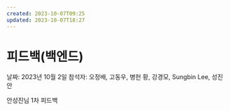 ```yaml
---
created: 2023-10-07T09:25
updated: 2023-10-07T18:27
---
```

# 피드백(백엔드)

날짜: 2023년 10월 2일
참석자: 오정배, 고동우, 병헌 황, 강경모, Sungbin Lee, 성진안

안성진님 1차 피드백